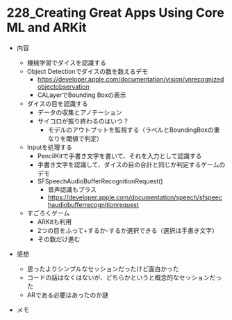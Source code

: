 # 228_Creating Great Apps Using Core ML and ARKit

- 内容
  - 機械学習でダイスを認識する
  - Object Detectionでダイスの数を数えるデモ
    - https://developer.apple.com/documentation/vision/vnrecognizedobjectobservation
    - CALayerでBounding Boxの表示
  - ダイスの目を認識する
    - データの収集とアノテーション
    - サイコロが振り終わるのはいつ？
      - モデルのアウトプットを監視する（ラベルとBoundingBoxの重なりを閾値で判定）
  - Inputを処理する
    - PencilKitで手書き文字を書いて、それを入力として認識する
    - 手書き文字を認識して、ダイスの目の合計と同じか判定するゲームのデモ
    - SFSpeechAudioBufferRecognitionRequest()
      - 音声認識もプラス
      - https://developer.apple.com/documentation/speech/sfspeechaudiobufferrecognitionrequest
  - すごろくゲーム
    - ARKitも利用
    - 2つの目をふって+するか-するか選択できる（選択は手書き文字）
    - その数だけ進む

- 感想
  - 思ったよりシンプルなセッションだったけど面白かった
  - コードの話はなくはないが、どちらかというと概念的なセッションだった
  - ARである必要はあったのか謎

- メモ
